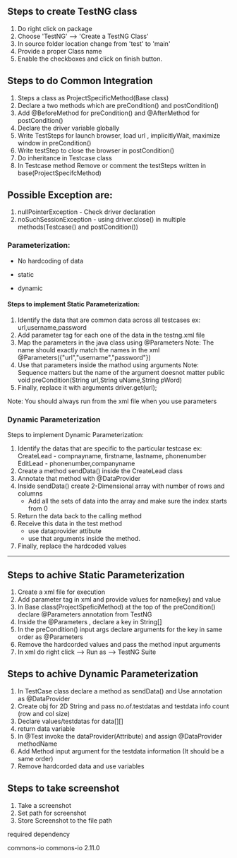 ## Steps to create TestNG class
1. Do right click on package
2. Choose 'TestNG' --> 'Create a TestNG Class'
3. In source folder location change from 'test' to 'main'
4. Provide a proper Class name
5. Enable the checkboxes and click on finish button.


## Steps to do Common Integration
1. Steps a class as ProjectSpecificMethod(Base class)
2. Declare a two methods which are preCondition() and postCondition() 
3. Add @BeforeMethod for preCondition() and @AfterMethod for postCondition()
4. Declare the driver variable globally
5. Write TestSteps for launch browser, load url , implicitlyWait, maximize window in preCondition()
6. Write testStep to close the browser in postCondition()
7. Do inheritance in Testcase class 
8. In Testcase method Remove or comment the testSteps written in base(ProjectSpecifcMethod)

## Possible Exception are:
1. nullPointerException - Check driver declaration 
2. noSuchSessionException - using driver.close() in multiple methods(Testcase() and postCondition())

### Parameterization: 
  - No hardcoding of data 

 - static
 - dynamic

#### Steps to implement Static Parameterization:
1. Identify the data that are common data across all testcases
   ex: url,username,password
   <parameter name="url"
		value="http://leaftaps.com/opentaps/control/main"></parameter>
2. Add parameter tag for each one of the data in the testng.xml file
3. Map the parameters in the java class using @Parameters
   Note: The name should exactly match the names in the xml
   @Parameters({"url","username","password"})
4. Use that parameters inside the mathod using arguments
   Note: Sequence matters but the name of the argument doesnot matter
   public void preCondition(String url,String uName,String pWord)
5. Finally, replace it with arguments
       driver.get(url);

Note: You should always run from the xml file when you use parameters


### Dynamic Parameterization
Steps to implement Dynamic Parameterization:
1. Identify the datas that are specific to the particular testcase
   ex: CreateLead - compnayname, firstname, lastname, phonenumber
       EditLead - phonenumber,companyname
2. Create a method sendData() inside the CreateLead class 
3. Annotate that method with @DataProvider
4. Inside sendData() create 2-Dimensional array with number of rows and columns
     - Add all the sets of data into the array and make sure the index starts from 0
5. Return the data back to the calling method
6. Receive this data in the test method
    - use dataprovider attibute
    - use that arguments inside the method.
7. Finally, replace the hardcoded values




------------------------------------------------------------------------
## Steps to achive Static Parameterization
1. Create a xml file for execution
2. Add parameter tag in xml and provide values for name(key) and value
3. In Base class(ProjectSpeficiMethod) at the top of the preCondition() declare @Parameters annotation from TestNG
4. Inside the @Parameters , declare a key in String[]
5. In the preCondition() input args declare arguments for the key in same order as @Parameters
6. Remove the hardcorded values and pass the method input arguments
7. In xml do right click --> Run as --> TestNG Suite





## Steps to achive Dynamic Parameterization
1. In TestCase class declare a method as sendData() and Use annotation as @DataProvider
2. Create obj for 2D String and pass  no.of.testdatas and testdata info count (row and col size) 
3. Declare values/testdatas  for data[][]
4. return data variable 
5. In @Test invoke the dataProvider(Attribute) and assign @DataProvider methodName
6. Add Method input argument for the testdata information (It should be a same order)
7. Remove hardcorded data and use variables





## Steps to take screenshot
1. Take a screenshot
2. Set path for screenshot
3. Store Screenshot to the file path

required dependency

<dependency>
    <groupId>commons-io</groupId>
    <artifactId>commons-io</artifactId>
    <version>2.11.0</version>
</dependency>








